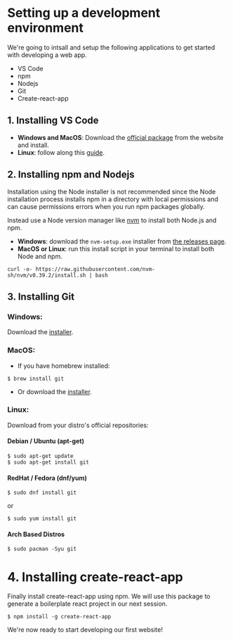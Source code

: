 # Setting up a development environment

We're going to intsall and setup the following applications to get started with developing a web app.

* VS Code
* npm
* Nodejs
* Git
* Create-react-app

## 1. Installing VS Code

* **Windows and MacOS**: Download the [official package](https://code.visualstudio.com/) from the website and install.
* **Linux**: follow along this [guide](https://code.visualstudio.com/docs/setup/linux).

## 2. Installing npm and Nodejs

Installation using the Node installer is not recommended since the Node installation process installs npm in a directory with local permissions and can cause permissions errors when you run npm packages globally.

Instead use a Node version manager like [nvm](https://github.com/nvm-sh/nvm) to install both Node.js and npm. 

* **Windows**: download the `nvm-setup.exe` installer from [the releases page](https://github.com/coreybutler/nvm-windows/releases).
* **MacOS or Linux**: run this install script in your terminal to install both Node and npm.
```
curl -o- https://raw.githubusercontent.com/nvm-sh/nvm/v0.39.2/install.sh | bash
```

## 3. Installing Git

### Windows: 

Download the [installer](https://git-scm.com/download/win).

### MacOS:
* If you have homebrew installed:
```
$ brew install git
```

* Or download the [installer](https://sourceforge.net/projects/git-osx-installer/).

### Linux: 
Download from your distro's official repositories:

#### Debian / Ubuntu (apt-get) 
```
$ sudo apt-get update
$ sudo apt-get install git
```

#### RedHat / Fedora (dnf/yum)

```
$ sudo dnf install git
```

or 

```
$ sudo yum install git
```

#### Arch Based Distros

```
$ sudo pacman -Syu git
```

# 4. Installing create-react-app

Finally install create-react-app using npm. We will use this package to generate a boilerplate react project in our next session.

```
$ npm install -g create-react-app
```

We're now ready to start developing our first website!
